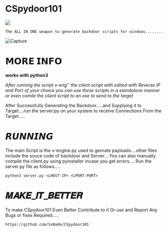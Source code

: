 # CSpydoor101 

![](https://www.healthcareitnews.com/sites/hitn/files/hidden-cobra-virus-twitter-712.jpg)

`The ALL IN ONE weapon to generate backdoor scripts for windows........`


![Capture](https://github.com/SxNade/Vaishnavastra/blob/main/v%20(1).gif)

# 𝗠𝗢𝗥𝗘 𝗜𝗡𝗙𝗢

**works with python3**

*After running the script v-eng'' the client script with edited with Reverse IP and Port of your choice you can use these scripts in a standalone manner or even comile the client script to an exe to send to the target*

After Successfully Generating the Backdoor.....and Supplying it to Target....run the server.py on your system to receive Connections From the Target.....


# 𝙍𝙐𝙉𝙉𝙄𝙉𝙂
The main Script is the v-engine.py used to genrate payloads....other files include the souce code of backdoor and Server...
You can also manually compile the client.py using pyinstaller incase you get errors....
Run the server.py file as follows.....

`python3 server.py <LHOST-IP> <LPORT-PORT>`

# 𝑴𝑨𝑲𝑬_𝑰𝑻_𝑩𝑬𝑻𝑻𝑬𝑹
To make CSpydoor101 Even Better Contribute to it Or use and Report Any Bugs or fixes Required.....

`https://github.com/SxNade/CSpydoor101`
